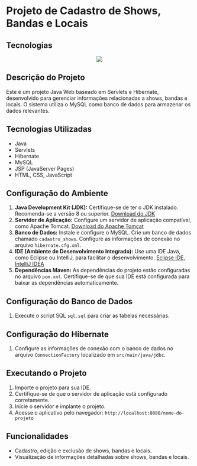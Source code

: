 
  <h1>Projeto de Cadastro de Shows, Bandas e Locais</h1>

  <h2>Tecnologias</h2>
  <p align="center">
    <a href="https://skillicons.dev">
      <img src="https://skillicons.dev/icons?i=java,hibernate,mysql" />
    </a>
  </p>

  <h2>Descrição do Projeto</h2>
  <p>Este é um projeto Java Web baseado em Servlets e Hibernate, desenvolvido para gerenciar informações relacionadas a shows, bandas e locais. O sistema utiliza o MySQL como banco de dados para armazenar os dados relevantes.</p>

  <h2>Tecnologias Utilizadas</h2>
  <ul>
      <li>Java</li>
      <li>Servlets</li>
      <li>Hibernate</li>
      <li>MySQL</li>
      <li>JSP (JavaServer Pages)</li>
      <li>HTML, CSS, JavaScript</li>
  </ul>

  <h2>Configuração do Ambiente</h2>
  <ol>
      <li><strong>Java Development Kit (JDK):</strong> Certifique-se de ter o JDK instalado. Recomenda-se a versão 8 ou superior. <a href="https://www.oracle.com/java/technologies/javase-downloads.html">Download do JDK</a></li>
      <li><strong>Servidor de Aplicação:</strong> Configure um servidor de aplicação compatível, como Apache Tomcat. <a href="http://tomcat.apache.org/">Download do Apache Tomcat</a></li>
      <li><strong>Banco de Dados:</strong> Instale e configure o MySQL. Crie um banco de dados chamado <code>cadastro_shows</code>. Configure as informações de conexão no arquivo <code>hibernate.cfg.xml</code>.</li>
      <li><strong>IDE (Ambiente de Desenvolvimento Integrado):</strong> Use uma IDE Java, como Eclipse ou IntelliJ, para facilitar o desenvolvimento. <a href="https://www.eclipse.org/downloads/">Eclipse IDE</a>, <a href="https://www.jetbrains.com/idea/">IntelliJ IDEA</a></li>
      <li><strong>Dependências Maven:</strong> As dependências do projeto estão configuradas no arquivo <code>pom.xml</code>. Certifique-se de que sua IDE está configurada para baixar as dependências automaticamente.</li>
  </ol>

  <h2>Configuração do Banco de Dados</h2>
  <ol>
      <li>Execute o script SQL <code>sql.sql</code> para criar as tabelas necessárias.</li>
  </ol>

  <h2>Configuração do Hibernate</h2>
  <ol>
      <li>Configure as informações de conexão com o banco de dados no arquivo <code>ConnectionFactory</code> localizado em <code>src/main/java/jdbc</code>.</li>
  </ol>

  <h2>Executando o Projeto</h2>
  <ol>
      <li>Importe o projeto para sua IDE.</li>
      <li>Certifique-se de que o servidor de aplicação está configurado corretamente.</li>
      <li>Inicie o servidor e implante o projeto.</li>
      <li>Acesse o aplicativo pelo navegador: <code>http://localhost:8080/nome-do-projeto</code></li>
  </ol>

  <h2>Funcionalidades</h2>
  <ul>
      <li>Cadastro, edição e exclusão de shows, bandas e locais.</li>
      <li>Visualização de informações detalhadas sobre shows, bandas e locais.</li>
  </ul>
